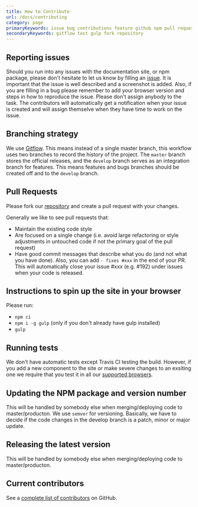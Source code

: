 ```yaml
---
title: How to Contribute
url: /docs/contributing
category: page
primaryKeywords: issue bug contributions feature github npm pull request
secondaryKeywords: gitflow test gulp fork repository
---
```


<!-- ******************************************************************************** -->
<!-- *****          This file is automatically generated by a gulp task         ***** -->
<!-- ***** If you need to change its content please do it in ./CONTRIBUTING.md' ***** -->
<!-- ******************************************************************************** -->


## Reporting issues
Should you run into any issues with the documentation site, or npm package, please don't hesitate to let us know by filling an [issue](https://github.com/youseedk/dna/issues/new).
It is important that the issue is well described and a screenshot is added. Also, if you are filling in a bug please remember to add your browser version and steps in how to reproduce the issue.
Please don't assign anybody to the task. The contributors will automatically get a notification when your issue is created and will assign themselve when they have time to work on the issue.

## Branching strategy
We use [Gitflow](https://www.atlassian.com/git/tutorials/comparing-workflows/gitflow-workflow). This means instead of a single master branch, this workflow uses two branches to record the history of the project. The `master` branch stores the official releases, and the `develop` branch serves as an integration branch for features.
This means features and bugs branches should be created off and to the `develop` branch.

## Pull Requests
Please fork our [repository](https://github.com/youseedk/dna/) and create a pull request with your changes.

Generally we like to see pull requests that:
- Maintain the existing code style
- Are focused on a single change (i.e. avoid large refactoring or style adjustments in untouched code if not the primary goal of the pull request)
- Have good commit messages that describe what you do (and not what you have done). Also, you can add `- fixes #xxx` in the end of your PR. This will automatically close your issue #xxx (e.g. #192) under issues when your code is released. 

## Instructions to spin up the site in your browser
Please run:
- `npm ci`
- `npm i -g gulp` (only if you don't already have gulp installed)
- `gulp`

## Running tests
We don't have automatic tests except Travis CI testing the build. However, if you add a new component to the site or make severe changes to an exsiting one we require that you test it in all our [supported browsers](/docs/code-guidelines/browser-support). 

## Updating the NPM package and version number
This will be handled by somebody else when merging/deploying code to master/producton.
We use `semver` for versioning. Basically, we have to decide if the code changes in the develop branch is a patch, minor or major update.

## Releasing the latest version
This will be handled by somebody else when merging/deploying code to master/producton.

## Current contributors
<div class="contributors">
    <p>See a <a href="https://github.com/youseedk/dna/graphs/contributors">complete list of contributors</a> on GitHub.</p>
</div>
